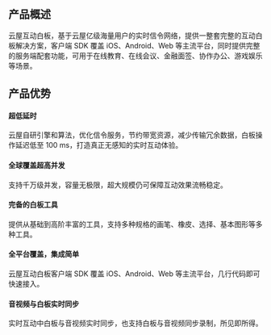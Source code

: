 ## 产品概述

云屋互动白板，基于云屋亿级海量用户的实时信令网络，提供一整套完整的互动白板解决方案，客户端 SDK 覆盖 iOS、Android、Web 等主流平台，同时提供完整的服务端配套功能，可用于在线教育、在线会议、金融面签、协作办公、游戏娱乐等场景。

## 产品优势

#### 超低延时
云屋自研引擎和算法，优化信令服务，节约带宽资源，减少传输冗余数据，白板操作延迟低至 100 ms，打造真正无感知的实时互动体验。

#### 全球覆盖超高并发
支持千万级并发，容量无极限，超大规模仍可保障互动效果流畅稳定。

#### 完备的白板工具
提供从基础到高阶丰富的工具，支持多种规格的画笔、橡皮、选择、基本图形等多种工具。

#### 全平台覆盖，集成简单
云屋互动白板客户端 SDK 覆盖 iOS、Android、Web 等主流平台，几行代码即可快速接入。

#### 音视频与白板实时同步
实时互动中白板与音视频实时同步，也支持白板与音视频同步录制，所见即所得。


